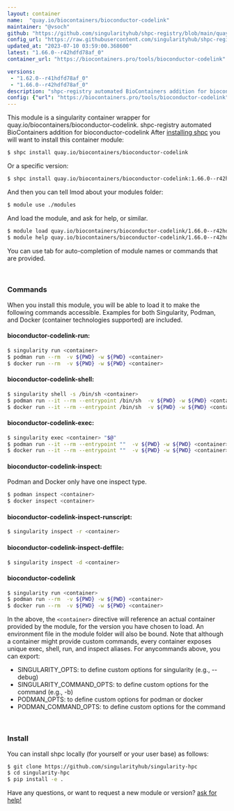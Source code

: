 ```yaml
---
layout: container
name:  "quay.io/biocontainers/bioconductor-codelink"
maintainer: "@vsoch"
github: "https://github.com/singularityhub/shpc-registry/blob/main/quay.io/biocontainers/bioconductor-codelink/container.yaml"
config_url: "https://raw.githubusercontent.com/singularityhub/shpc-registry/main/quay.io/biocontainers/bioconductor-codelink/container.yaml"
updated_at: "2023-07-10 03:59:00.368600"
latest: "1.66.0--r42hdfd78af_0"
container_url: "https://biocontainers.pro/tools/bioconductor-codelink"

versions:
 - "1.62.0--r41hdfd78af_0"
 - "1.66.0--r42hdfd78af_0"
description: "shpc-registry automated BioContainers addition for bioconductor-codelink"
config: {"url": "https://biocontainers.pro/tools/bioconductor-codelink", "maintainer": "@vsoch", "description": "shpc-registry automated BioContainers addition for bioconductor-codelink", "latest": {"1.66.0--r42hdfd78af_0": "sha256:2769f3144f32d09bef0b9b1daf54089ddc28491733918e64147bdfe648505d29"}, "tags": {"1.62.0--r41hdfd78af_0": "sha256:b4f12167519b0874e9e205216981e965c066cbfa0e9c4ee8a84f3f6124a7e1c9", "1.66.0--r42hdfd78af_0": "sha256:2769f3144f32d09bef0b9b1daf54089ddc28491733918e64147bdfe648505d29"}, "docker": "quay.io/biocontainers/bioconductor-codelink"}
---
```


This module is a singularity container wrapper for quay.io/biocontainers/bioconductor-codelink.
shpc-registry automated BioContainers addition for bioconductor-codelink
After [installing shpc](#install) you will want to install this container module:


```bash
$ shpc install quay.io/biocontainers/bioconductor-codelink
```

Or a specific version:

```bash
$ shpc install quay.io/biocontainers/bioconductor-codelink:1.66.0--r42hdfd78af_0
```

And then you can tell lmod about your modules folder:

```bash
$ module use ./modules
```

And load the module, and ask for help, or similar.

```bash
$ module load quay.io/biocontainers/bioconductor-codelink/1.66.0--r42hdfd78af_0
$ module help quay.io/biocontainers/bioconductor-codelink/1.66.0--r42hdfd78af_0
```

You can use tab for auto-completion of module names or commands that are provided.

<br>

### Commands

When you install this module, you will be able to load it to make the following commands accessible.
Examples for both Singularity, Podman, and Docker (container technologies supported) are included.

#### bioconductor-codelink-run:

```bash
$ singularity run <container>
$ podman run --rm  -v ${PWD} -w ${PWD} <container>
$ docker run --rm  -v ${PWD} -w ${PWD} <container>
```

#### bioconductor-codelink-shell:

```bash
$ singularity shell -s /bin/sh <container>
$ podman run --it --rm --entrypoint /bin/sh  -v ${PWD} -w ${PWD} <container>
$ docker run --it --rm --entrypoint /bin/sh  -v ${PWD} -w ${PWD} <container>
```

#### bioconductor-codelink-exec:

```bash
$ singularity exec <container> "$@"
$ podman run --it --rm --entrypoint ""  -v ${PWD} -w ${PWD} <container> "$@"
$ docker run --it --rm --entrypoint ""  -v ${PWD} -w ${PWD} <container> "$@"
```

#### bioconductor-codelink-inspect:

Podman and Docker only have one inspect type.

```bash
$ podman inspect <container>
$ docker inspect <container>
```

#### bioconductor-codelink-inspect-runscript:

```bash
$ singularity inspect -r <container>
```

#### bioconductor-codelink-inspect-deffile:

```bash
$ singularity inspect -d <container>
```



#### bioconductor-codelink

```bash
$ singularity run <container>
$ podman run --rm  -v ${PWD} -w ${PWD} <container>
$ docker run --rm  -v ${PWD} -w ${PWD} <container>
```


In the above, the `<container>` directive will reference an actual container provided
by the module, for the version you have chosen to load. An environment file in the
module folder will also be bound. Note that although a container
might provide custom commands, every container exposes unique exec, shell, run, and
inspect aliases. For anycommands above, you can export:

 - SINGULARITY_OPTS: to define custom options for singularity (e.g., --debug)
 - SINGULARITY_COMMAND_OPTS: to define custom options for the command (e.g., -b)
 - PODMAN_OPTS: to define custom options for podman or docker
 - PODMAN_COMMAND_OPTS: to define custom options for the command

<br>

### Install

You can install shpc locally (for yourself or your user base) as follows:

```bash
$ git clone https://github.com/singularityhub/singularity-hpc
$ cd singularity-hpc
$ pip install -e .
```

Have any questions, or want to request a new module or version? [ask for help!](https://github.com/singularityhub/singularity-hpc/issues)